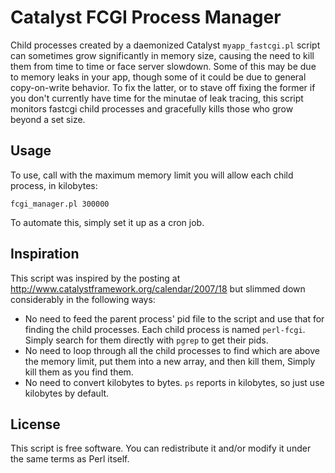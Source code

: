 Catalyst FCGI Process Manager
=============================

Child processes created by a daemonized Catalyst `myapp_fastcgi.pl` script can sometimes grow significantly in memory size, causing the need to kill them from time to time or face server slowdown. Some of this may be due to memory leaks in your app, though some of it could be due to general copy-on-write behavior. To fix the latter, or to stave off fixing the former if you don't currently have time for the minutae of leak tracing, this script monitors fastcgi child processes and gracefully kills those who grow beyond a set size.

Usage
-----

To use, call with the maximum memory limit you will allow each child process, in kilobytes:

`fcgi_manager.pl 300000`

To automate this, simply set it up as a cron job.

Inspiration
-----------

This script was inspired by the posting at http://www.catalystframework.org/calendar/2007/18 but slimmed down considerably in the following ways:

* No need to feed the parent process' pid file to the script and use that for finding the child processes. Each child process is named `perl-fcgi`. Simply search for them directly with `pgrep` to get their pids.
* No need to loop through all the child processes to find which are above the memory limit, put them into a new array, and then kill them, Simply kill them as you find them.
* No need to convert kilobytes to bytes. `ps` reports in kilobytes, so just use kilobytes by default.

License
-------

This script is free software. You can redistribute it and/or modify it under
the same terms as Perl itself.
